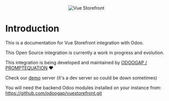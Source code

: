 <div align="center">
  <img src="https://user-images.githubusercontent.com/1626923/137323036-91d4262b-74dd-40c3-83da-a405a75de5c8.jpg" alt="Vue Storefront" />
</div>


# Introduction

This is a documentation for Vue Storefront integration with Odoo.

This Open Source integration is currently a work in progress and evolution. 

This integration is being developed and maintained by [ODOOGAP / PROMPTEQUATION](https://www.odoogap.com/) ❤️

Check our [demo](https://vsf.labs.odoogap.com/) server (it's a dev server so could be down sometimes)

You will need the backend Odoo modules installed on your instance from: https://github.com/odoogap/vuestorefront.git